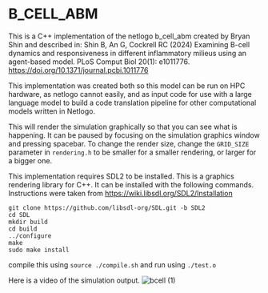 # B_CELL_ABM

This is a C++ implementation of the netlogo b_cell_abm created by Bryan Shin and described in: Shin B, An G, Cockrell RC (2024) Examining B-cell dynamics and responsiveness in different inflammatory milieus using an agent-based model. PLoS Comput Biol 20(1): e1011776. https://doi.org/10.1371/journal.pcbi.1011776

This implementation was created both so this model can be run on HPC hardware, as netlogo cannot easily, and as input code for use with a large language model to build a code translation pipeline for other computational models written in Netlogo.


This will render the simulation graphically so that you can see what is happening.
It can be paused by focusing on the simulation graphics window and pressing spacebar.
To change the render size, change the `GRID_SIZE` parameter in `rendering.h` to be smaller for a smaller rendering, or larger for a bigger one.


This implementation requires SDL2 to be installed. This is a graphics rendering library for C++.
It can be installed with the following commands. Instructions were taken from https://wiki.libsdl.org/SDL2/Installation
```
git clone https://github.com/libsdl-org/SDL.git -b SDL2
cd SDL
mkdir build
cd build
../configure
make
sudo make install
```


compile this using `source ./compile.sh` and run using `./test.o`


Here is a video of the simulation output.
![bcell (1)](https://github.com/daleblarie/B_cell_translation/assets/33942693/9af0fb4f-86c3-4369-82f0-3e999f20cb3e)
